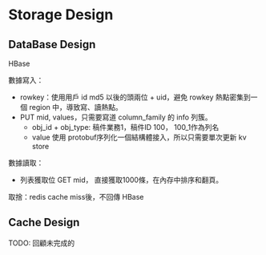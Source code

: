 # Storage Design

## DataBase Design

HBase

數據寫入：

- rowkey：使用用戶 id md5 以後的頭兩位 + uid，避免 rowkey 熱點密集到一個 region 中，導致寫、讀熱點。
- PUT mid, values，只需要寫道 column_family 的 info 列簇。
  - obj_id + obj_type: 稿件業務1，稿件ID 100， 100_1作為列名
  - value 使用 protobuf序列化一個結構體接入，所以只需要單次更新 kv store

數據讀取：

- 列表獲取位 GET mid， 直接獲取1000條，在內存中排序和翻頁。

取捨：redis cache miss後，不回傳 HBase

## Cache Design

TODO: 回顧未完成的
